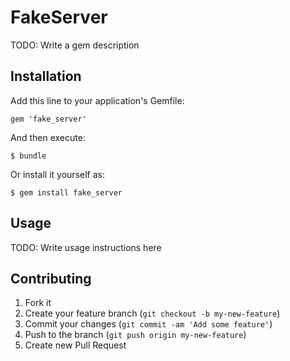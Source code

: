 # FakeServer

TODO: Write a gem description

## Installation

Add this line to your application's Gemfile:

    gem 'fake_server'

And then execute:

    $ bundle

Or install it yourself as:

    $ gem install fake_server

## Usage

TODO: Write usage instructions here

## Contributing

1. Fork it
2. Create your feature branch (`git checkout -b my-new-feature`)
3. Commit your changes (`git commit -am 'Add some feature'`)
4. Push to the branch (`git push origin my-new-feature`)
5. Create new Pull Request

